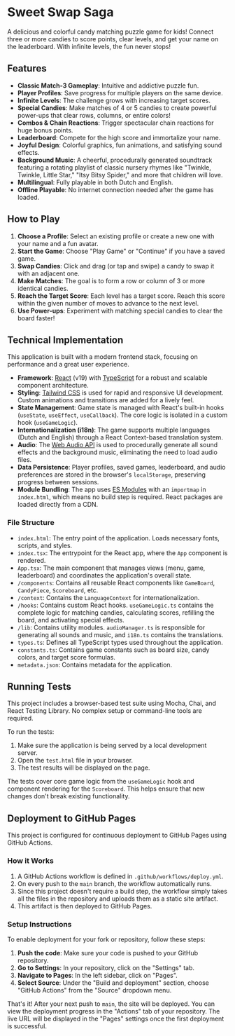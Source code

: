 # Sweet Swap Saga

A delicious and colorful candy matching puzzle game for kids! Connect three or more candies to score points, clear levels, and get your name on the leaderboard. With infinite levels, the fun never stops!

 <!-- Placeholder - replace with actual gameplay gif if available -->

## Features

-   **Classic Match-3 Gameplay**: Intuitive and addictive puzzle fun.
-   **Player Profiles**: Save progress for multiple players on the same device.
-   **Infinite Levels**: The challenge grows with increasing target scores.
-   **Special Candies**: Make matches of 4 or 5 candies to create powerful power-ups that clear rows, columns, or entire colors!
-   **Combos & Chain Reactions**: Trigger spectacular chain reactions for huge bonus points.
-   **Leaderboard**: Compete for the high score and immortalize your name.
-   **Joyful Design**: Colorful graphics, fun animations, and satisfying sound effects.
-   **Background Music**: A cheerful, procedurally generated soundtrack featuring a rotating playlist of classic nursery rhymes like "Twinkle, Twinkle, Little Star," "Itsy Bitsy Spider," and more that children will love.
-   **Multilingual**: Fully playable in both Dutch and English.
-   **Offline Playable**: No internet connection needed after the game has loaded.

## How to Play

1.  **Choose a Profile**: Select an existing profile or create a new one with your name and a fun avatar.
2.  **Start the Game**: Choose "Play Game" or "Continue" if you have a saved game.
3.  **Swap Candies**: Click and drag (or tap and swipe) a candy to swap it with an adjacent one.
4.  **Make Matches**: The goal is to form a row or column of 3 or more identical candies.
5.  **Reach the Target Score**: Each level has a target score. Reach this score within the given number of moves to advance to the next level.
6.  **Use Power-ups**: Experiment with matching special candies to clear the board faster!

## Technical Implementation

This application is built with a modern frontend stack, focusing on performance and a great user experience.

-   **Framework**: [React](https://reactjs.org/) (v19) with [TypeScript](https://www.typescriptlang.org/) for a robust and scalable component architecture.
-   **Styling**: [Tailwind CSS](https://tailwindcss.com/) is used for rapid and responsive UI development. Custom animations and transitions are added for a lively feel.
-   **State Management**: Game state is managed with React's built-in hooks (`useState`, `useEffect`, `useCallback`). The core logic is isolated in a custom hook (`useGameLogic`).
-   **Internationalization (i18n)**: The game supports multiple languages (Dutch and English) through a React Context-based translation system.
-   **Audio**: The [Web Audio API](https://developer.mozilla.org/en-US/docs/Web/API/Web_Audio_API) is used to procedurally generate all sound effects and the background music, eliminating the need to load audio files.
-   **Data Persistence**: Player profiles, saved games, leaderboard, and audio preferences are stored in the browser's `localStorage`, preserving progress between sessions.
-   **Module Bundling**: The app uses [ES Modules](https://developer.mozilla.org/en-US/docs/Web/JavaScript/Guide/Modules) with an `importmap` in `index.html`, which means no build step is required. React packages are loaded directly from a CDN.

### File Structure

-   `index.html`: The entry point of the application. Loads necessary fonts, scripts, and styles.
-   `index.tsx`: The entrypoint for the React app, where the `App` component is rendered.
-   `App.tsx`: The main component that manages views (menu, game, leaderboard) and coordinates the application's overall state.
-   `/components`: Contains all reusable React components like `GameBoard`, `CandyPiece`, `Scoreboard`, etc.
-   `/context`: Contains the `LanguageContext` for internationalization.
-   `/hooks`: Contains custom React hooks. `useGameLogic.ts` contains the complete logic for matching candies, calculating scores, refilling the board, and activating special effects.
-   `/lib`: Contains utility modules. `audioManager.ts` is responsible for generating all sounds and music, and `i18n.ts` contains the translations.
-   `types.ts`: Defines all TypeScript types used throughout the application.
-   `constants.ts`: Contains game constants such as board size, candy colors, and target score formulas.
-   `metadata.json`: Contains metadata for the application.

## Running Tests

This project includes a browser-based test suite using Mocha, Chai, and React Testing Library. No complex setup or command-line tools are required.

To run the tests:

1.  Make sure the application is being served by a local development server.
2.  Open the `test.html` file in your browser.
3.  The test results will be displayed on the page.

The tests cover core game logic from the `useGameLogic` hook and component rendering for the `Scoreboard`. This helps ensure that new changes don't break existing functionality.

## Deployment to GitHub Pages

This project is configured for continuous deployment to GitHub Pages using GitHub Actions.

### How it Works

1.  A GitHub Actions workflow is defined in `.github/workflows/deploy.yml`.
2.  On every push to the `main` branch, the workflow automatically runs.
3.  Since this project doesn't require a build step, the workflow simply takes all the files in the repository and uploads them as a static site artifact.
4.  This artifact is then deployed to GitHub Pages.

### Setup Instructions

To enable deployment for your fork or repository, follow these steps:

1.  **Push the code**: Make sure your code is pushed to your GitHub repository.
2.  **Go to Settings**: In your repository, click on the "Settings" tab.
3.  **Navigate to Pages**: In the left sidebar, click on "Pages".
4.  **Select Source**: Under the "Build and deployment" section, choose "GitHub Actions" from the "Source" dropdown menu.

That's it! After your next push to `main`, the site will be deployed. You can view the deployment progress in the "Actions" tab of your repository. The live URL will be displayed in the "Pages" settings once the first deployment is successful.
